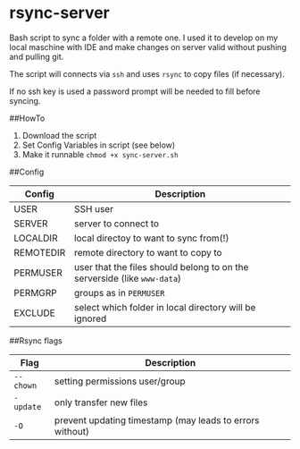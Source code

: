 # rsync-server
Bash script to sync a folder with a remote one. I used it to develop on my local maschine with IDE and make changes on server valid without pushing and pulling git.

The script will connects via `ssh` and uses `rsync` to copy files (if necessary).

If no ssh key is used a password prompt will be needed to fill before syncing.

##HowTo
1. Download the script
2. Set Config Variables in script (see below)
3. Make it runnable `chmod +x sync-server.sh`

##Config

|Config|Description|
|---|---|
|USER| SSH user|
|SERVER|server to connect to|
|LOCALDIR|local directoy to want to sync from(!)|
|REMOTEDIR|remote directory to want to copy to|
|PERMUSER|user that the files should belong to on the serverside (like `www-data`)|
|PERMGRP|groups as in `PERMUSER`|
|EXCLUDE|select which folder in local directory will be ignored|

##Rsync flags

|Flag|Description|
|---|---|
|`--chown`|setting permissions user/group|
|`-update`|only transfer new files|
|`-O`|prevent updating timestamp (may leads to errors without)|
